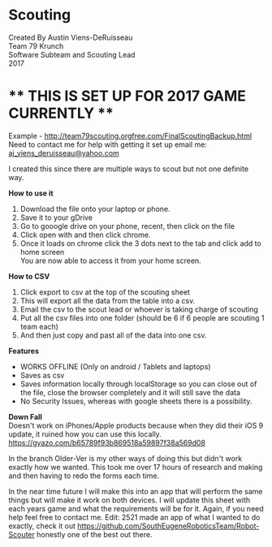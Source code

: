 # Scouting
Created By Austin Viens-DeRuisseau <br /> 
Team 79 Krunch <br /> 
Software Subteam and Scouting Lead <br /> 
2017

<b> <h1> ** THIS IS SET UP FOR 2017 GAME CURRENTLY ** </h1> </b> 
Example - http://team79scouting.orgfree.com/FinalScoutingBackup.html
Need to contact me for help with getting it set up email me: aj_viens_deruisseau@yahoo.com 


I created this since there are multiple ways to scout but not one definite way. 

<b> How to use it </b> <br /> 
1. Download the file onto your laptop or phone. <br /> 
2. Save it to your gDrive  <br /> 
3. Go to gooogle drive on your phone, recent, then click on the file <br /> 
4. Click open with and then click chrome. <br /> 
5. Once it loads on chrome click the 3 dots next to the tab and click add to home screen <br /> 
You are now able to access it from your home screen. 

<b> How to CSV </b> <br />
1. Click export to csv at the top of the scouting sheet <br />
2. This will export all the data from the table into a csv. <br />
3. Email the csv to the scout lead or whoever is taking charge of scouting <br />
4. Put all the csv files into one folder (should be 6 if 6 people are scouting 1 team each) <br /> 
5. And then just copy and past all of the data into one csv. <br /> 



<b> Features </b> 
-  WORKS OFFLINE (Only on android / Tablets and laptops) 
- Saves as csv 
- Saves information locally through localStorage so you can close out of the file, close the browser completely and it will still save the data
- No Security Issues, whereas with google sheets there is a possibility.

<b> Down Fall </b> <br />
Doesn't work on iPhones/Apple products because when they did their iOS 9 update, it ruined how you can use this locally. 
https://gyazo.com/b65789f93b869518a59897f38a569d08 



In the branch Older-Ver is my other ways of doing this but didn't work exactly how we wanted. This took me over 17 hours of research and making and then having to redo the forms each time. 


In the near time future I will make this into an app that will perform the same things but will make it work on both devices. 
I will update this sheet with each years game and what the requirements will be for it. 
Again, if you need help feel free to contact me. 
Edit: 2521 made an app of what I wanted to do exactly, check it out https://github.com/SouthEugeneRoboticsTeam/Robot-Scouter honestly one of the best out there.
